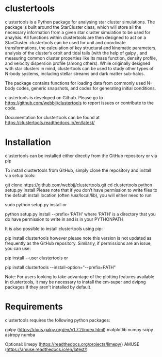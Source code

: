 # clustertools

clustertools is a Python package for analysing star cluster simulations. The package is built around the StarCluster class, which will store all the necessary information from a given star cluster simulation to be used for anaylsis. All functions within clustertools are then designed to act on a StarCluster. clustertools can be used for unit and coordinate transformations, the calculation of key structural and kinematic parameters, analysis of the cluster’s orbit and tidal tails (with the help of galpy , and measuring common cluster properties like its mass function, density profile, and velocity dispersion profile (among others). While originally designed with star clusters in mind, clustertools can be used to study other types of N-body systems, including stellar streams and dark matter sub-halos.

The package contains functions for loading data from commonly used N-body codes, generic snapshots, and codes for generating initial conditions.

clustertools is developed on Github. Please go to https://github.com/webbjj/clustertools to report issues or contribute to the code.

Documentation for clustertools can be found at https://clustertools.readthedocs.io/en/latest/

# Installation

clustertools can be installed either directly from the GitHub repository or via pip

To install clustertools from GitHub, simply clone the repository and install via setup tools:

git clone https://github.com/webbjj/clustertools.git
cd clustertools
python setup.py install
Please note that if you don’t have permission to write files to the default install location (often /usr/local/lib), you will either need to run

sudo python setup.py install
or

python setup.py install --prefix='PATH'
where ‘PATH’ is a directory that you do have permission to write in and is in your PYTHONPATH.

It is also possible to install clustertools using pip:

pip install clustertools
however please note this version is not updated as frequently as the GitHub repository. Similarly, if permissions are an issue, you can use:

pip install --user clustertools
or

pip install clustertools --install-option="--prefix=PATH"

Note: For users looking to take advantage of the plotting features available in clustertools, it may be necessary to install the cm-super and dvipng packages if they aren't installed by default.

# Requirements
clustertools requires the following python packages:

galpy (https://docs.galpy.org/en/v1.7.2/index.html)
matplotlib
numpy
scipy
astropy
numba

Optional:
limepy (https://readthedocs.org/projects/limepy/)
AMUSE (https://amuse.readthedocs.io/en/latest/)